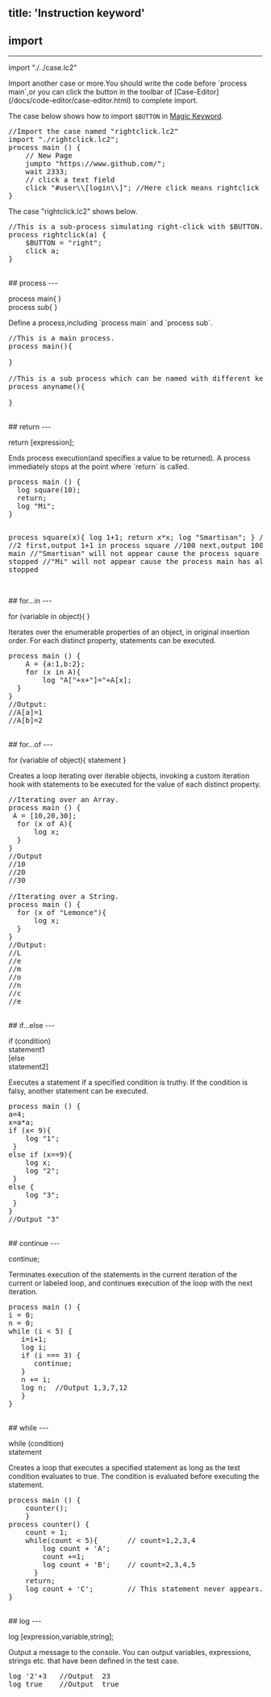 title: 'Instruction keyword'
---

## import
---
<p class="alert alert-warning">import "./../case.lc2"</p>
Import another case or more.You should write the code  before `process main`,or you can click the button <i class="fa fa-download"></i> in the toolbar of [Case-Editor](/docs/code-editor/case-editor.html) to complete import.

The case below shows how to import `$BUTTON` in [Magic Keyword](/docs/lemoncase2/magic.html).
<pre class='sublemon'>//Import the case named "rightclick.lc2"
import "./rightclick.lc2";
process main () {
	// New Page
	jumpto "https://www.github.com/";
	wait 2333;
	// click a text field
	click "#user\\[login\\]"; //Here click means rightclick
}</pre>

The case "rightclick.lc2" shows below.

<pre class='sublemon'>
//This is a sub-process simulating right-click with $BUTTON.​
process rightclick(a) {
    $BUTTON = "right";
    click a;
}</pre>

<br/>
## process
---
<p class="alert alert-warning">process main{ }<br/>process sub{ }</p>
Define a process,including `process main` and `process sub`.

<pre class='sublemon'>//This is a main process.
process main(){

}

//This is a sub process which can be named with different keywords without special characters (except 'main').
process anyname(){ 

}</pre>  

<br/>
## return
---
<p class="alert alert-warning">return [expression];</p>
Ends process execution(and specifies a value to be returned). A process immediately stops at the point where `return` is called.
<pre class='sublemon'>
process main () {
  log square(10);
  return;
  log "Mi";
}

process square(x){
    log 1+1;
    return x*x;
    log "Smartisan";
}
//Output:
//2 first,output 1+1 in process square
//100 next,output 100 in process main
//"Smartisan" will not appear cause the process square has already stopped
//"Mi" will not appear cause the process main has already stopped</pre>
  
<br/>
## for...in
---
<p class="alert alert-warning">for (variable in object){ }</p>
Iterates over the enumerable properties of an object, in original insertion order. For each distinct property, statements can be executed.

<pre class='sublemon'>
process main () {
	A = {a:1,b:2};
	for (x in A){
    	log "A["+x+"]="+A[x];
  }
}
//Output:
//A[a]=1
//A[b]=2</pre>

<br/>
## for...of
---
<p class="alert alert-warning">for (variable of object){ statement }</p>
Creates a loop iterating over iterable objects, invoking a custom iteration hook with statements to be executed for the value of each distinct property.

<pre class='sublemon'>
//Iterating over an Array.
process main () {
 A = [10,20,30];
  for (x of A){
      log x;
  }
}
//Output
//10
//20
//30

//Iterating over a String.
process main () {
  for (x of "Lemonce"){
      log x;
  }
}
//Output:
//L
//e
//m
//o
//n
//c
//e</pre>

<br/>
## if...else
---
<p class="alert alert-warning">if (condition)<br/>statement1<br/>[else<br/>statement2]</p>
Executes a statement if a specified condition is truthy. If the condition is falsy, another statement can be executed.

<pre class='sublemon'>
process main () {
a=4;
x=a*a;
if (x< 9){
    log "1";
 }
else if (x==9){
    log x;
    log "2";
 }
else {
    log "3";
 }
}
//Output "3"</pre>

<br/>
## continue
---
<p class="alert alert-warning">continue;</p>
Terminates execution of the statements in the current iteration of the current or labeled loop, and continues execution of the loop with the next iteration.

<pre class='sublemon'>
process main () {
i = 0;
n = 0;
while (i < 5) {
   i=i+1;
   log i;
   if (i === 3) {
      continue;
   }
   n += i;
   log n;  //Output 1,3,7,12
   }
}</pre>

<br/>
## while
---
<p class="alert alert-warning">while (condition)<br/> statement</p>
Creates a loop that executes a specified statement as long as the test condition evaluates to true. The condition is evaluated before executing the statement.
<pre class='sublemon'>
process main () {
	counter();   
	}  
process counter() {
	count = 1;
	while(count < 5){	    // count=1,2,3,4
		log count + 'A';
		count +=1;
		log count + 'B';    // count=2,3,4,5
      }
	return;
    log count + 'C';        // This statement never appears. 
}</pre>

<br/>
## log
---
<p class="alert alert-warning">log [expression,variable,string];</p>
Output a message to the console. You can output variables, expressions, strings etc. that have been defined in the test case.

<pre class='sublemon'>
log '2'+3	//Output  23
log true	//Output  true</pre>
